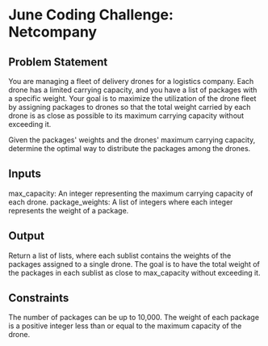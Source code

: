 # June Coding Challenge: Netcompany

## Problem Statement

You are managing a fleet of delivery drones for a logistics company. Each drone has a limited carrying capacity, and you have a list of packages with a specific weight. Your goal is to maximize the utilization of the drone fleet by assigning packages to drones so that the total weight carried by each drone is as close as possible to its maximum carrying capacity without exceeding it.

Given the packages' weights and the drones' maximum carrying capacity, determine the optimal way to distribute the packages among the drones.

## Inputs
max_capacity: An integer representing the maximum carrying capacity of each drone.
package_weights: A list of integers where each integer represents the weight of a package.

## Output
Return a list of lists, where each sublist contains the weights of the packages assigned to a single drone. The goal is to have the total weight of the packages in each sublist as
close to max_capacity without exceeding it.

## Constraints
The number of packages can be up to 10,000.
The weight of each package is a positive integer less than or equal to the maximum capacity of the drone.
